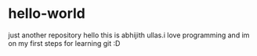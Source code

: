 # hello-world
just another repository
hello this is abhijith ullas.i love programming and im on my first steps for learning git :D
